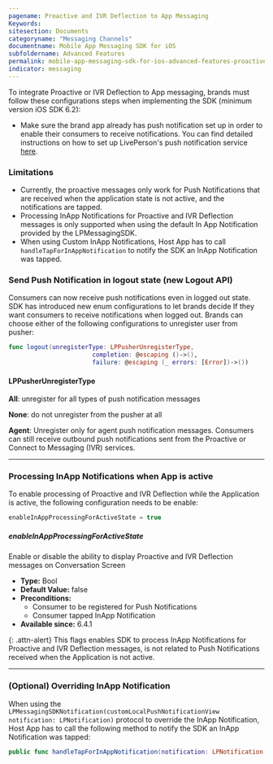 ```yaml
---
pagename: Proactive and IVR Deflection to App Messaging
Keywords:
sitesection: Documents
categoryname: "Messaging Channels"
documentname: Mobile App Messaging SDK for iOS
subfoldername: Advanced Features
permalink: mobile-app-messaging-sdk-for-ios-advanced-features-proactive-and-ivr-deflection-to-app-messaging.html
indicator: messaging
---
```


To integrate Proactive or IVR Deflection to App messaging, brands must follow these configurations steps when implementing the SDK (minimum version iOS SDK 6.2):

* Make sure the brand app already has push notification set up in order to enable their consumers to receive notifications. You can find detailed instructions on how to set up LivePerson's push notification service [here](mobile-app-messaging-sdk-for-ios-push-notifications.html).

### Limitations

- Currently, the proactive messages only work for Push Notifications that are received when the application state is not active, and the notifications are tapped.
- Processing InApp Notifications for Proactive and IVR Deflection messages is only supported when using the default In App Notification provided by the LPMessagingSDK.
- When using Custom InApp Notifications, Host App has to call `handleTapForInAppNotification` to notify the SDK an InApp Notification was tapped.

### Send Push Notification in logout state (new Logout API)

Consumers can now receive push notifications even in logged out state. SDK has introduced new enum configurations to let brands decide If they want consumers to receive notifications when logged out.
Brands can choose either of the following configurations to unregister user from pusher:

```swift
func logout(unregisterType: LPPusherUnregisterType,
                       completion: @escaping ()->(),
                       failure: @escaping (_ errors: [Error])->())
```

#### LPPusherUnregisterType
**All**: unregister for all types of push notification messages

**None**: do not unregister from the pusher at all

**Agent**: Unregister only for agent push notification messages. Consumers can still receive outbound push notifications sent from the Proactive or Connect to Messaging (IVR) services.

-----
### Processing InApp Notifications when App is active

To enable processing of Proactive and IVR Deflection while the Application is active, the following configuration needs to be enable:

```swift
enableInAppProcessingForActiveState = true
```

##### enableInAppProcessingForActiveState
Enable or disable the ability to display Proactive and IVR Deflection messages on Conversation Screen
- **Type:** Bool
- **Default Value:** false
- **Preconditions:**
    - Consumer to be registered for Push Notifications
    - Consumer tapped InApp Notification
- **Available since:** 6.4.1

{: .attn-alert}
This flags enables SDK to process InApp Notifications for Proactive and IVR Deflection messages, is not related to Push Notifications received when the Application is not active.

-----

### (Optional) Overriding InApp Notification

When using the `LPMessagingSDKNotification(customLocalPushNotificationView notification: LPNotification)` protocol to override the InApp Notification, Host App has to call the following method to notify the SDK an InApp Notification was tapped:

```swift
public func handleTapForInAppNotification(notification: LPNotification)
```